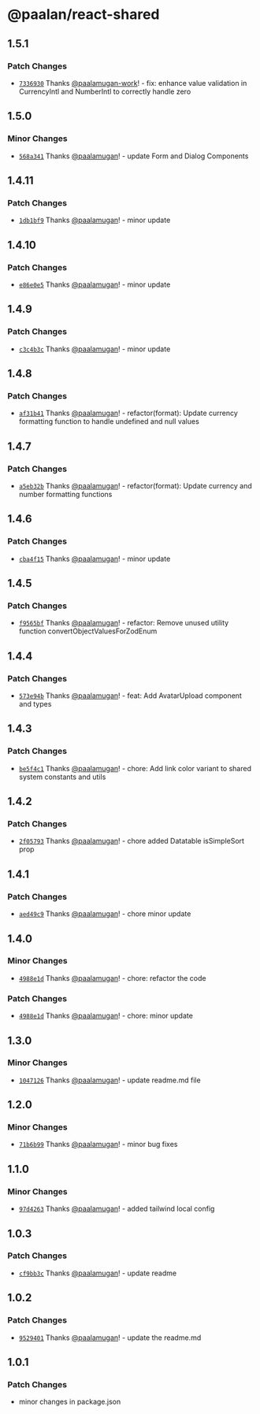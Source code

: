 # @paalan/react-shared

## 1.5.1

### Patch Changes

- [`7336930`](https://github.com/paalamugan/paalan-react-shadcn-ui/commit/7336930024bc35b9ea13425b5a641cf21498436e) Thanks [@paalamugan-work](https://github.com/paalamugan-work)! - fix: enhance value validation in CurrencyIntl and NumberIntl to correctly handle zero

## 1.5.0

### Minor Changes

- [`568a341`](https://github.com/paalamugan/paalan-react-shadcn-ui/commit/568a341fe49b198569a98e9feec8550daad23476) Thanks [@paalamugan](https://github.com/paalamugan)! - update Form and Dialog Components

## 1.4.11

### Patch Changes

- [`1db1bf9`](https://github.com/paalamugan/paalan-react-shadcn-ui/commit/1db1bf95ceb27cf8d847eb0e7a7ee8fa20cdd7ec) Thanks [@paalamugan](https://github.com/paalamugan)! - minor update

## 1.4.10

### Patch Changes

- [`e86e0e5`](https://github.com/paalamugan/paalan-react-shadcn-ui/commit/e86e0e5ac8f6173d61c4697c21bd0c84f73068c4) Thanks [@paalamugan](https://github.com/paalamugan)! - minor update

## 1.4.9

### Patch Changes

- [`c3c4b3c`](https://github.com/paalamugan/paalan-react-shadcn-ui/commit/c3c4b3c8405dd8582f19e5d27b7750f50662a8ab) Thanks [@paalamugan](https://github.com/paalamugan)! - minor update

## 1.4.8

### Patch Changes

- [`af31b41`](https://github.com/paalamugan/paalan-react-shadcn-ui/commit/af31b41b9e357e1d972947c5494c47cfab027edf) Thanks [@paalamugan](https://github.com/paalamugan)! - refactor(format): Update currency formatting function to handle undefined and null values

## 1.4.7

### Patch Changes

- [`a5eb32b`](https://github.com/paalamugan/paalan-react-shadcn-ui/commit/a5eb32b6452e992762f6c4affe05247d4f984a8a) Thanks [@paalamugan](https://github.com/paalamugan)! - refactor(format): Update currency and number formatting functions

## 1.4.6

### Patch Changes

- [`cba4f15`](https://github.com/paalamugan/paalan-react-shadcn-ui/commit/cba4f15543e87c0c96d25b3a943ee0f2eb4e12ef) Thanks [@paalamugan](https://github.com/paalamugan)! - minor update

## 1.4.5

### Patch Changes

- [`f9565bf`](https://github.com/paalamugan/paalan-react-shadcn-ui/commit/f9565bf087b1ddb207e3e0650dd5fcb993e8b0d1) Thanks [@paalamugan](https://github.com/paalamugan)! - refactor: Remove unused utility function convertObjectValuesForZodEnum

## 1.4.4

### Patch Changes

- [`573e94b`](https://github.com/paalamugan/paalan-react-shadcn-ui/commit/573e94b9d129bd59683ca2f935d5a03e0d727d5e) Thanks [@paalamugan](https://github.com/paalamugan)! - feat: Add AvatarUpload component and types

## 1.4.3

### Patch Changes

- [`be5f4c1`](https://github.com/paalamugan/paalan-react-shadcn-ui/commit/be5f4c13ec0654de425f4f8310f5997cb0ad936f) Thanks [@paalamugan](https://github.com/paalamugan)! - chore: Add link color variant to shared system constants and utils

## 1.4.2

### Patch Changes

- [`2f05793`](https://github.com/paalamugan/paalan-react-shadcn-ui/commit/2f05793bb2cefcfe17114eca3ce132a5e87e7bfc) Thanks [@paalamugan](https://github.com/paalamugan)! - chore added Datatable isSimpleSort prop

## 1.4.1

### Patch Changes

- [`aed49c9`](https://github.com/paalamugan/paalan-react-shadcn-ui/commit/aed49c9d698268404c0ebce2db70cc6cda01ad2b) Thanks [@paalamugan](https://github.com/paalamugan)! - chore minor update

## 1.4.0

### Minor Changes

- [`4988e1d`](https://github.com/paalamugan/paalan-react-shadcn-ui/commit/4988e1d8da1b952dff8a1e0791beed049e1e802a) Thanks [@paalamugan](https://github.com/paalamugan)! - chore: refactor the code

### Patch Changes

- [`4988e1d`](https://github.com/paalamugan/paalan-react-shadcn-ui/commit/4988e1d8da1b952dff8a1e0791beed049e1e802a) Thanks [@paalamugan](https://github.com/paalamugan)! - chore: minor update

## 1.3.0

### Minor Changes

- [`1047126`](https://github.com/paalamugan/paalan-react-shadcn-ui/commit/1047126c52e0abad7e98cfce02d67499cc8a3ad2) Thanks [@paalamugan](https://github.com/paalamugan)! - update readme.md file

## 1.2.0

### Minor Changes

- [`71b6b99`](https://github.com/paalamugan/paalan-react-shadcn-ui/commit/71b6b9913a21c6fa341c71a663fbc3f7e907d8e8) Thanks [@paalamugan](https://github.com/paalamugan)! - minor bug fixes

## 1.1.0

### Minor Changes

- [`97d4263`](https://github.com/paalamugan/paalan-react-shadcn-ui/commit/97d4263dbe7ad32058ed56d2d3bd97af28dbe4b0) Thanks [@paalamugan](https://github.com/paalamugan)! - added tailwind local config

## 1.0.3

### Patch Changes

- [`cf9bb3c`](https://github.com/paalamugan/paalan-react-shadcn-ui/commit/cf9bb3c4e07a69a26c95b66b8d23d4be8f24fe43) Thanks [@paalamugan](https://github.com/paalamugan)! - update readme

## 1.0.2

### Patch Changes

- [`9529401`](https://github.com/paalamugan/paalan-react-shadcn-ui/commit/9529401cbdb0120f5379050d4085b3ae6438d98c) Thanks [@paalamugan](https://github.com/paalamugan)! - update the readme.md

## 1.0.1

### Patch Changes

- minor changes in package.json
